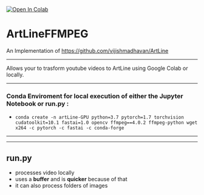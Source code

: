 [![Open In Colab](https://colab.research.google.com/assets/colab-badge.svg)](https://colab.research.google.com/github/3dsf/ArtLineFFMPEG/blob/main/ArtLineFFMPEG.ipynb)

# ArtLineFFMPEG
An Implementation of https://github.com/vijishmadhavan/ArtLine

--- 

Allows your to trasform youtube videos to ArtLine using Google Colab or locally.  

---  

### **Conda Enviroment** for local execution of either the **Jupyter Notebook** or **run.py** : 
- `conda create -n artLine-GPU python=3.7 pytorch=1.7 torchvision cudatoolkit=10.1 fastai=1.0 opencv ffmpeg==4.0.2 ffmpeg-python wget x264 -c pytorch -c fastai -c conda-forge`

---  
---  

## **run.py** 
- processes video locally 
- uses a **buffer** and is **quicker** because of that
- it can also process folders of images
